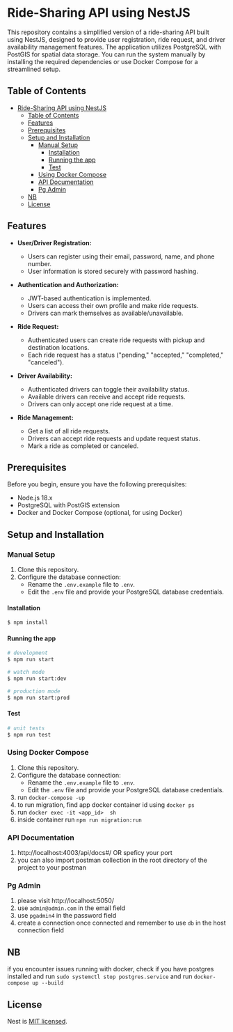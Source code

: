 # Ride-Sharing API using NestJS

This repository contains a simplified version of a ride-sharing API built using NestJS, designed to provide user registration, ride request, and driver availability management features. The application utilizes PostgreSQL with PostGIS for spatial data storage. You can run the system manually by installing the required dependencies or use Docker Compose for a streamlined setup.

## Table of Contents

- [Ride-Sharing API using NestJS](#ride-sharing-api-using-nestjs)
  - [Table of Contents](#table-of-contents)
  - [Features](#features)
  - [Prerequisites](#prerequisites)
  - [Setup and Installation](#setup-and-installation)
    - [Manual Setup](#manual-setup)
      - [Installation](#installation)
      - [Running the app](#running-the-app)
      - [Test](#test)
    - [Using Docker Compose](#using-docker-compose)
    - [API Documentation](#api-documentation)
    - [Pg Admin](#pg-admin)
  - [NB](#nb)
  - [License](#license)

## Features

- **User/Driver Registration:**

  - Users can register using their email, password, name, and phone number.
  - User information is stored securely with password hashing.

- **Authentication and Authorization:**

  - JWT-based authentication is implemented.
  - Users can access their own profile and make ride requests.
  - Drivers can mark themselves as available/unavailable.

- **Ride Request:**
  - Authenticated users can create ride requests with pickup and destination locations.
  - Each ride request has a status ("pending," "accepted," "completed," "canceled").
- **Driver Availability:**

  - Authenticated drivers can toggle their availability status.
  - Available drivers can receive and accept ride requests.
  - Drivers can only accept one ride request at a time.

- **Ride Management:**
  - Get a list of all ride requests.
  - Drivers can accept ride requests and update request status.
  - Mark a ride as completed or canceled.

## Prerequisites

Before you begin, ensure you have the following prerequisites:

- Node.js 18.x
- PostgreSQL with PostGIS extension
- Docker and Docker Compose (optional, for using Docker)

## Setup and Installation

### Manual Setup

1. Clone this repository.
2. Configure the database connection:
   - Rename the `.env.example` file to `.env`.
   - Edit the `.env` file and provide your PostgreSQL database credentials.

#### Installation

```bash
$ npm install
```

#### Running the app

```bash
# development
$ npm run start

# watch mode
$ npm run start:dev

# production mode
$ npm run start:prod
```

#### Test

```bash
# unit tests
$ npm run test

```

### Using Docker Compose

1. Clone this repository.
2. Configure the database connection:
   - Rename the `.env.example` file to `.env`.
   - Edit the `.env` file and provide your PostgreSQL database credentials.
3. run `docker-compose -up`
4. to run migration, find app docker container id using `docker ps`
5. run `docker exec -it <app_id>  sh`
6. inside container run `npm run migration:run`

### API Documentation

1. http://localhost:4003/api/docs#/ OR speficy your port
2. you can also import postman collection in the root directory of the project to your postman

### Pg Admin

1. please visit http://localhost:5050/
2. use `admin@admin.com` in the email field
3. use `pgadmin4` in the password field
4. create a connection once connected and remember to use `db` in the host connection field

## NB

if you encounter issues running with docker, check if you have postgres installed and run `sudo systemctl stop postgres.service` and run `docker-compose up --build`

## License

Nest is [MIT licensed](LICENSE).
